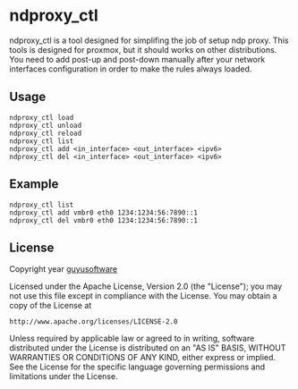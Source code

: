 # ndproxy_ctl
ndproxy_ctl is a tool designed for simplifing the job of setup ndp proxy. This tools is designed for proxmox, but it should works on other distributions. You need to add post-up and post-down manually after your network interfaces configuration in order to make the rules always loaded.

## Usage
	
	ndproxy_ctl load
	ndproxy_ctl unload
	ndproxy_ctl reload
	ndproxy_ctl list
	ndproxy_ctl add <in_interface> <out_interface> <ipv6>
	ndproxy_ctl del <in_interface> <out_interface> <ipv6>

## Example
	ndproxy_ctl list
	ndproxy_ctl add vmbr0 eth0 1234:1234:56:7890::1
	ndproxy_ctl del vmbr0 eth0 1234:1234:56:7890::1

## License

Copyright year [guyusoftware]

Licensed under the Apache License, Version 2.0 (the "License");
you may not use this file except in compliance with the License.
You may obtain a copy of the License at

    http://www.apache.org/licenses/LICENSE-2.0

Unless required by applicable law or agreed to in writing, software
distributed under the License is distributed on an "AS IS" BASIS,
WITHOUT WARRANTIES OR CONDITIONS OF ANY KIND, either express or implied.
See the License for the specific language governing permissions and
limitations under the License.

[guyusoftware]: https://www.guyusoftware.com/